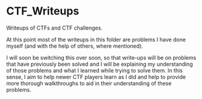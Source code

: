 # CTF_Writeups
Writeups of CTFs and CTF challenges.

At this point most of the writeups in this folder are problems I have done myself (and with the help of others, where mentioned).

I will soon be switching this over soon, so that write-ups will be on problems that have previously been solved and I will be explaining
my understanding of those problems and what I learned while trying to solve them. In this sense, I aim to help newer CTF players
learn as I did and help to provide more thorough walkthroughs to aid in their understanding of these problems.
